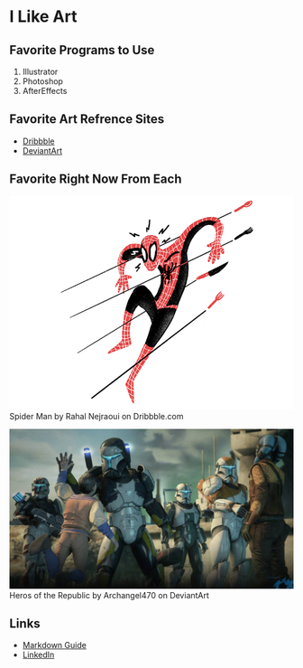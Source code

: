 # I Like Art

## Favorite Programs to Use 
1. Illustrator
2. Photoshop
3. AfterEffects

## Favorite Art Refrence Sites
* [Dribbble](https://dribbble.com/)
* [DeviantArt](https://www.deviantart.com/)

## Favorite Right Now From Each
![Spider-Man by Rahal Nejraoui on Dribbble.com](https://github.com/nmahlberg/pagespractice/blob/master/spiderman.png)
<br/>
Spider Man by Rahal Nejraoui on Dribbble.com



![](https://github.com/nmahlberg/pagespractice/blob/master/herosoftherepublic.jpg)
Heros of the Republic by Archangel470 on DeviantArt

## Links
* [Markdown Guide](https://github.com/adam-p/markdown-here/wiki/Markdown-Cheatsheet#images)
* [LinkedIn](https://www.linkedin.com/in/noah-mahlberg/)


